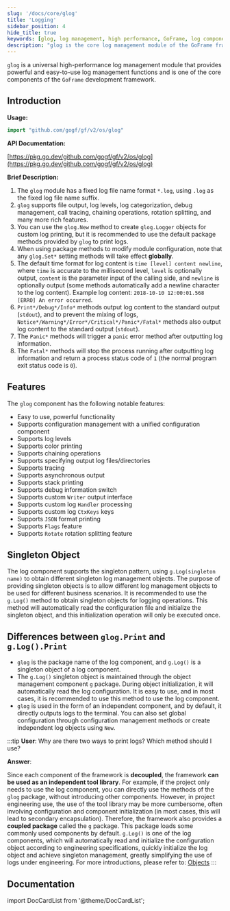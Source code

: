 ```yaml
---
slug: '/docs/core/glog'
title: 'Logging'
sidebar_position: 4
hide_title: true
keywords: [glog, log management, high performance, GoFrame, log component, debug management, log level, chaining operations, rotation splitting, singleton pattern]
description: "glog is the core log management module of the GoFrame framework, providing high-performance log management features. It supports file output, log levels, log categorization, and rich debugging and call-tracing features. Create custom Logger objects through glog.New or use the default methods to print logs. Notable features of the glog component include simplicity, support for color printing, asynchronous output, chaining operations, and custom log handling."
---
```


`glog` is a universal high-performance log management module that provides powerful and easy-to-use log management functions and is one of the core components of the `GoFrame` development framework.

## Introduction

**Usage:**

```go
import "github.com/gogf/gf/v2/os/glog"
```

**API Documentation:**

[https://pkg.go.dev/github.com/gogf/gf/v2/os/glog](https://pkg.go.dev/github.com/gogf/gf/v2/os/glog)

**Brief Description:**

1. The `glog` module has a fixed log file name format `*.log`, using `.log` as the fixed log file name suffix.
2. `glog` supports file output, log levels, log categorization, debug management, call tracing, chaining operations, rotation splitting, and many more rich features.
3. You can use the `glog.New` method to create `glog.Logger` objects for custom log printing, but it is recommended to use the default package methods provided by `glog` to print logs.
4. When using package methods to modify module configuration, note that any `glog.Set*` setting methods will take effect **globally**.
5. The default time format for log content is `time [level] content newline`, where `time` is accurate to the millisecond level, `level` is optionally output, `content` is the parameter input of the calling side, and `newline` is optionally output (some methods automatically add a newline character to the log content). Example log content: `2018-10-10 12:00:01.568 [ERRO] An error occurred`.
6. `Print*/Debug*/Info*` methods output log content to the standard output (`stdout`), and to prevent the mixing of logs, `Notice*/Warning*/Error*/Critical*/Panic*/Fatal*` methods also output log content to the standard output (`stdout`).
7. The `Panic*` methods will trigger a `panic` error method after outputting log information.
8. The `Fatal*` methods will stop the process running after outputting log information and return a process status code of `1` (the normal program exit status code is `0`).

## Features

The `glog` component has the following notable features:

- Easy to use, powerful functionality
- Supports configuration management with a unified configuration component
- Supports log levels
- Supports color printing
- Supports chaining operations
- Supports specifying output log files/directories
- Supports tracing
- Supports asynchronous output
- Supports stack printing
- Supports debug information switch
- Supports custom `Writer` output interface
- Supports custom log `Handler` processing
- Supports custom log `CtxKeys` keys
- Supports `JSON` format printing
- Supports `Flags` feature
- Supports `Rotate` rotation splitting feature

## Singleton Object

The log component supports the singleton pattern, using `g.Log(singleton name)` to obtain different singleton log management objects. The purpose of providing singleton objects is to allow different log management objects to be used for different business scenarios. It is recommended to use the `g.Log()` method to obtain singleton objects for logging operations. This method will automatically read the configuration file and initialize the singleton object, and this initialization operation will only be executed once.

## Differences between `glog.Print` and `g.Log().Print`

- `glog` is the package name of the log component, and `g.Log()` is a singleton object of a log component.
- The `g.Log()` singleton object is maintained through the object management component `g` package. During object initialization, it will automatically read the log configuration. It is easy to use, and in most cases, it is recommended to use this method to use the log component.
- `glog` is used in the form of an independent component, and by default, it directly outputs logs to the terminal. You can also set global configuration through configuration management methods or create independent log objects using `New`.

:::tip
**User**: Why are there two ways to print logs? Which method should I use?

**Answer**:

Since each component of the framework is **decoupled**, the framework **can be used as an independent tool library**. For example, if the project only needs to use the log component, you can directly use the methods of the `glog` package, without introducing other components. However, in project engineering use, the use of the tool library may be more cumbersome, often involving configuration and component initialization (in most cases, this will lead to secondary encapsulation). Therefore, the framework also provides a **coupled package** called the `g` package. This package loads some commonly used components by default. `g.Log()` is one of the log components, which will automatically read and initialize the configuration object according to engineering specifications, quickly initialize the log object and achieve singleton management, greatly simplifying the use of logs under engineering. For more introductions, please refer to: [Objects](../对象管理.md)
:::

## Documentation

import DocCardList from '@theme/DocCardList';

<DocCardList />